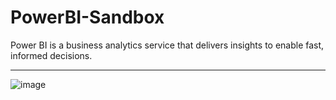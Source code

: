# PowerBI-Sandbox
Power BI is a business analytics service that delivers insights to enable fast, informed decisions.
***
![image](https://user-images.githubusercontent.com/19554935/49619369-531cce80-f98a-11e8-9858-0163b4f7ea26.png)
